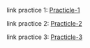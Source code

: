 
link practice 1: [Practicle-1](https://anhtunguyen05.github.io/HTML-CSS-Training/Praticle-1/index.html)

link practice 2: [Practicle-2](https://anhtunguyen05.github.io/HTML-CSS-Training/Practicle-2/index.html)

link practice 3: [Practicle-3](https://anhtunguyen05.github.io/HTML-CSS-Training/Practicle-3/index.html)
